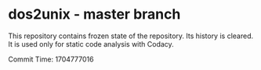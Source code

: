 # dos2unix - master branch

This repository contains frozen state of the repository.
Its history is cleared. It is used only for static code
analysis with Codacy.

Commit Time: 1704777016